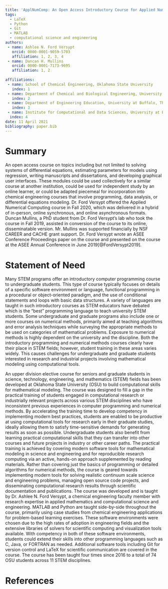 ```yaml
---
title: 'ApplNumComp: An Open Access Introductory Course for Applied Numerical Computing'
tags:
  - LaTeX
  - Python
  - Git
  - MATLAB
  - computational science and engineering
authors:
 - name: Ashlee N. Ford Versypt
   orcid: 0000-0001-9059-5703
   affiliation: 1, 2, 3, 4
 - name: Duncan H. Mullins
   orcid: 0000-0001-7173-9695
   affiliation: 1, 2
   
affiliations:
 - name: School of Chemical Engineering, Oklahoma State University
   index: 1
 - name: Department of Chemical and Biological Engineering, University at Buffalo, The State University of New York
   index: 2 
 - name: Department of Engineering Education, University at Buffalo, The State University of New York
   index: 3  
 - name: Institute for Computational and Data Sciences, University at Buffalo, The State University of New York
  index: 4
date: 11 April 2021
bibliography: paper.bib
---
```

# Summary
An open access course on topics including but not limited to solving systems of differential equations, estimating parameters for models 
using regression, writing manuscripts and dissertations, and developing graphical user interfaces.
These modules could be used collectively for a similar course at another institution, could be used for independent study by an online learner, 
or could be adapted piecemeal for incorporation into chemical engineering courses that involve programming,
data analysis, or differential equations modeling. 
Dr. Ford Versypt offered the Applied Numerical Computing course in Fall 2020, which was delivered in a hybrid of in-person, online synchronous, and online asynchronous formats.
Duncan Mullins, a PhD student from Dr. Ford Versypt’s lab who took the course in Fall 2019, assisted in conversion of the course to its online, disseminatable version.
Mr. Mullins was supported financially by NSF CAREER and CACHE grant support.
Dr. Ford Versypt wrote an ASEE Conference Proceedings paper on the course and presented on the course at the ASEE Annual Conference in June 2019[@FordVersypt2019]. 
# Statement of Need
Many STEM programs offer an introductory computer programming course to undergraduate students. This type of course typically focuses on details of a specific software environment or language, functional programming in a procedural or object-oriented paradigm, 
and the use of conditional statements and loops with basic data structures. A variety of languages are taught in such introductory courses as STEM educators have debated which is the “best” programming language to teach university STEM students. 
Some undergraduate and graduate programs also include one or more courses on numerical methods, primarily aimed at teaching algorithms and error analysis techniques while surveying the appropriate methods to be used on categories of mathematical problems. 
Exposure to numerical methods is highly dependent on the university and the discipline. Both the introductory programming and numerical methods courses clearly have their place in STEM fields; however, student training in these areas varies widely. 
This causes challenges for undergraduate and graduate students interested in research and industrial projects involving mathematical modeling using computational tools.

An upper division elective course for seniors and graduate students in science, technology, engineering, and mathematics (STEM) fields has been developed at Oklahoma State University (OSU) to build computational skills for mathematical modeling. 
The course was designed to fill a gap in the practical training of students engaged in computational research or industrially relevant projects across various STEM disciplines who have inconsistent previous experiences in computer programming and numerical methods. 
By accelerating the training time to develop competency in implementing modern best practices, students are enabled to be productive at using computational tools for research early in their graduate studies,
ideally allowing them to satisfy time-sensitive demands for generating results as soon as possible. Undergraduate students also benefit from learning practical computational skills that they can transfer into other courses and future projects in industry or other career paths. 
The practical training is achieved by covering modern software tools for mathematical modeling in science and engineering and for reproducible research computing via an active, hands-on approach supplemented by reading materials. 
Rather than covering just the basics of programming or detailed algorithms for numerical methods, the course is geared towards implementing modern tools for solving realistic continuum scale science and engineering problems, 
managing open source code projects, and disseminating computational research results through scientific documentation and publications. The course was developed and is taught by Dr. Ashlee N. Ford Versypt,
a chemical engineering faculty member with research expertise in applied mathematics and computational science and engineering. 
MATLAB and Python are taught side-by-side throughout the course, primarily using case studies from chemical engineering applications for problem-based learning exercises. 
These software environments were chosen due to the high rates of adoption in engineering fields and the extensive libraries of solvers for scientific computing and visualization tools available.
With competency in both of these software environments, students could extend their skills into other programming languages such as C, Java, or FORTRAN as needed. 
Additional software tools including Git for version control and LaTeX for scientific communication are covered in the course. 
The course has been taught four times since 2016 to a total of 74 OSU students across 11 STEM disciplines. 

# References
